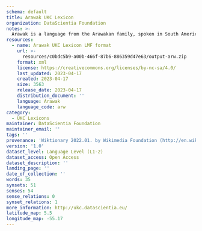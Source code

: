 ```yaml
---
schema: default
title: Arawak UKC Lexicon
organization: DataScientia Foundation
notes: >-
  Arawak is a language from the Arawakan family, spoken in South America. The UKC Lexicon of Arawak is represented as a lexico-semantic network. It consists of words, word senses, synsets, as well as sense-level and synset-level relationships.
resources:
  - name: Arawak UKC Lexicon LMF format
    url: >-
      resources/c0bdc5b9-a00b-466f-87b6-886359d47e63/output-arw.zip
    format: xml
    license: https://creativecommons.org/licenses/by-nc-sa/4.0/
    last_updated: 2023-04-17
    created: 2023-04-17
    size: 3563
    release_date: 2023-04-17
    distribution_document: ''
    language: Arawak
    language_code: arw
category:
  - UKC Lexicons
maintainer: DataScientia Foundation
maintainer_email: ''
tags: ''
provenance: 'Wiktionary 2022.01. by Wikimedia Foundation (http://en.wiktionary.org); CogNet 2.1 by Khuyagbaatar Batsuren, National University of Mongolia (http://cognet.ukc.disi.unitn.it); Native Languages of the Americas 2021.11. by Laura Redish and Orrin Lewis (http://www.native-languages.org); Princeton WordNet 2.1 by Princeton University (https://wordnet.princeton.edu)'
version: '1.0'
dataset_level: Language Level (L1-2)
dataset_access: Open Access
dataset_description: ''
landing_page: ''
date_of_collection: ''
words: 35
synsets: 51
senses: 54
sense_relations: 0
synset_relations: 1
more_information: http://ukc.datascientia.eu/
latitude_map: 5.5
longitude_map: -55.17
---
```


